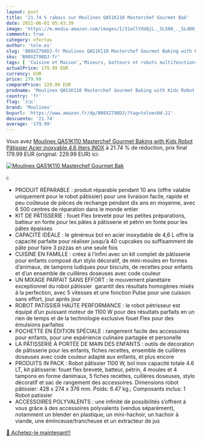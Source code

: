 ```yaml
---
layout: post
title: '21.74 % rabais sur Moulinex QA51K110 Masterchef Gourmet Bak'
date: 2021-06-01 05:43:39
image: 'https://m.media-amazon.com/images/I/31oClYXUQjL._SL500_._SL400_.jpg'
comments: true
category: ofertas
author: 'tole.es'
slug: 'B08XZ798DJ-fr Moulinex QA51K110 Masterchef Gourmet Baking with Kids...'
sku: 'B08XZ798DJ-fr'
tags: [ 'Cuisine et Maison','Mixeurs, batteurs et robots multifonctions','Petit électroménager','Pièces et accessoires pour petit électroménager','Robots multifonctions','Robots ménagers','moulinex', ]
actualPrice: 179.99 EUR
currency: EUR
price: 179.99
comparePrice: 229.99 EUR
prodname: 'Moulinex QA51K110 Masterchef Gourmet Baking with Kids Robot Pâtissier  Acier inoxyable  4.6 liters  INOX'
country: 'fr'
flag: '🇫🇷'
brand: 'Moulinex'
buyurl: 'https://www.amazon.fr/dp/B08XZ798DJ/?tag=tolees0d-21'
descuento: '21.74'
average: '179.99'
---
```


Vous avez [Moulinex QA51K110 Masterchef Gourmet Baking with Kids Robot Pâtissier  Acier inoxyable  4.6 liters  INOX](https://www.amazon.fr/dp/B08XZ798DJ/?tag=tolees0d-21)  à  21.74 % de réduction, prix final  179.99 EUR (original: 229.99 EUR) ici:

[![Moulinex QA51K110 Masterchef Gourmet Bak](https://m.media-amazon.com/images/I/31oClYXUQjL._SL500_._SL400_.jpg)](https://www.amazon.fr/dp/B08XZ798DJ/?tag=tolees0d-21)

ℹ️:

- PRODUIT RÉPARABLE : produit réparable pendant 10 ans (offre valable uniquement pour le robot pâtissier) pour une livraison facile, rapide et peu coûteuse de pièces de rechange pendant dix ans en moyenne, avec 6 500 centres de réparation dans le monde entier
- KIT DE PÂTISSERIE : fouet Flex breveté pour les petites préparations, batteur en fonte pour les pâtes à pâtisserie et pétrin en fonte pour les pâtes épaisses
- CAPACITÉ IDÉALE : le généreux bol en acier inoxydable de 4,6 L offre la capacité parfaite pour réaliser jusqu’à 40 cupcakes ou suffisamment de pâte pour faire 3 pizzas en une seule fois
- CUISINE EN FAMILLE : créez à l’infini avec un kit complet de pâtisserie pour enfants composé dun stylo décoratif, de mini-moules en formes d’animaux, de tampons ludiques pour biscuits, de recettes pour enfants et d’un ensemble de cuillères doseuses avec code couleur
- UN MIXAGE PARFAIT SANS EFFORT : le mouvement planétaire exceptionnel du robot pâtissier  garantit des résultats homogènes mixés à la perfection, avec 5 vitesses et une fonction Pulse pour une cuisson sans effort, jour après jour
- ROBOT PATISSIER HAUTE PERFORMANCE : le robot pétrisseur est équipé d’un puissant moteur de 1100 W pour des résultats parfaits en un rien de temps et de la technologie exclusive fouet Flex pour des émulsions parfaites
- POCHETTE EN ÉDITION SPÉCIALE : rangement facile des accessoires pour enfants, pour une expérience culinaire partagée et personelle
- LA PÂTISSERIE À PORTÉE DE MAIN DES ENFANTS : outils de décoration de pâtisserie pour les enfants, fiches recettes, ensemble de cuillères doseuses avec code couleur adapté aux enfants, et plus encore
- PRODUITS IN PACK : Robot pâtissier 1100 W, bol inox capacité totale 4.6 LT, kit pâtisserie: fouet flex breveté, batteur, pétrin, 4 moules et 4 tampons en forme danimaux, 5 fiches recettes, cuillères doseuses, stylo décoratif et sac de rangement des accessoires. Dimensions robot pâtissier: 428 x 274 x 376 mm. Poids: 6.47 kg.; Composants inclus: 1 Robot patissier
- ACCESSOIRES POLYVALENTS : une infinité de possibilités s’offrent à vous grâce à des accessoires polyvalents (vendus séparément), notamment un blender en plastique, un mini-hachoir, un hachoir à viande, une éminceuse/trancheuse et un extracteur de jus

[🛒 Achetez-le maintenant!!](https://www.amazon.fr/dp/B08XZ798DJ/?tag=tolees0d-21)
